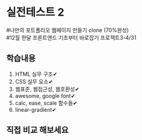 # 실전테스트 2
#나만의 포트폴리오 웹페이지 만들기 clone (70%완성)<br>
#12월 한달 프론트앤드 기초부터 바로잡기 프로젝트3-4/31

## 학습내용

1. HTML 실무 구조✔
2. CSS 실무 요소✔
3. 웹표준, 웹접근성, 웹호환성✔<br>
4. awesome, google font✔
5. calc, ease, scale 함수들✔
6. linear-gradient✔

## 직접 비교 해보세요
